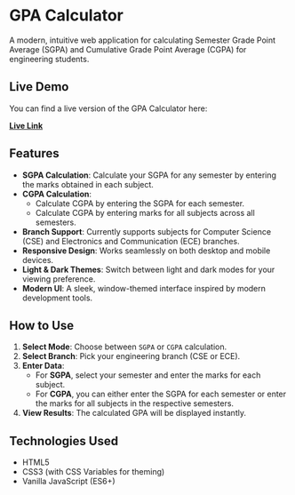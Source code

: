 # GPA Calculator

A modern, intuitive web application for calculating Semester Grade Point Average (SGPA) and Cumulative Grade Point Average (CGPA) for engineering students.

## Live Demo

You can find a live version of the GPA Calculator here:

[**Live Link**](https://gpa-calculator-black.vercel.app/)

## Features

*   **SGPA Calculation**: Calculate your SGPA for any semester by entering the marks obtained in each subject.
*   **CGPA Calculation**: 
    *   Calculate CGPA by entering the SGPA for each semester.
    *   Calculate CGPA by entering marks for all subjects across all semesters.
*   **Branch Support**: Currently supports subjects for Computer Science (CSE) and Electronics and Communication (ECE) branches.
*   **Responsive Design**: Works seamlessly on both desktop and mobile devices.
*   **Light & Dark Themes**: Switch between light and dark modes for your viewing preference.
*   **Modern UI**: A sleek, window-themed interface inspired by modern development tools.

## How to Use

1.  **Select Mode**: Choose between `SGPA` or `CGPA` calculation.
2.  **Select Branch**: Pick your engineering branch (CSE or ECE).
3.  **Enter Data**:
    *   For **SGPA**, select your semester and enter the marks for each subject.
    *   For **CGPA**, you can either enter the SGPA for each semester or enter the marks for all subjects in the respective semesters.
4.  **View Results**: The calculated GPA will be displayed instantly.

## Technologies Used

*   HTML5
*   CSS3 (with CSS Variables for theming)
*   Vanilla JavaScript (ES6+)
